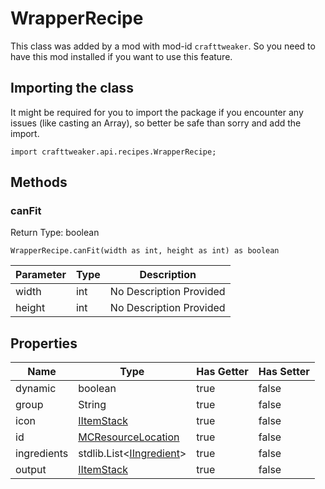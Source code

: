 # WrapperRecipe

This class was added by a mod with mod-id `crafttweaker`. So you need to have this mod installed if you want to use this feature.

## Importing the class

It might be required for you to import the package if you encounter any issues (like casting an Array), so better be safe than sorry and add the import.
```zenscript
import crafttweaker.api.recipes.WrapperRecipe;
```


## Methods

### canFit

Return Type: boolean

```zenscript
WrapperRecipe.canFit(width as int, height as int) as boolean
```
| Parameter | Type | Description |
|-----------|------|-------------|
| width | int | No Description Provided |
| height | int | No Description Provided |

## Properties

| Name | Type | Has Getter | Has Setter |
|------|------|------------|------------|
| dynamic | boolean | true | false |
| group | String | true | false |
| icon | [IItemStack](/vanilla/api/items/IItemStack) | true | false |
| id | [MCResourceLocation](/vanilla/api/util/MCResourceLocation) | true | false |
| ingredients | stdlib.List&lt;[IIngredient](/vanilla/api/items/IIngredient)&gt; | true | false |
| output | [IItemStack](/vanilla/api/items/IItemStack) | true | false |

